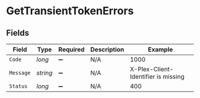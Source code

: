 # GetTransientTokenErrors


## Fields

| Field                               | Type                                | Required                            | Description                         | Example                             |
| ----------------------------------- | ----------------------------------- | ----------------------------------- | ----------------------------------- | ----------------------------------- |
| `Code`                              | *long*                              | :heavy_minus_sign:                  | N/A                                 | 1000                                |
| `Message`                           | *string*                            | :heavy_minus_sign:                  | N/A                                 | X-Plex-Client-Identifier is missing |
| `Status`                            | *long*                              | :heavy_minus_sign:                  | N/A                                 | 400                                 |